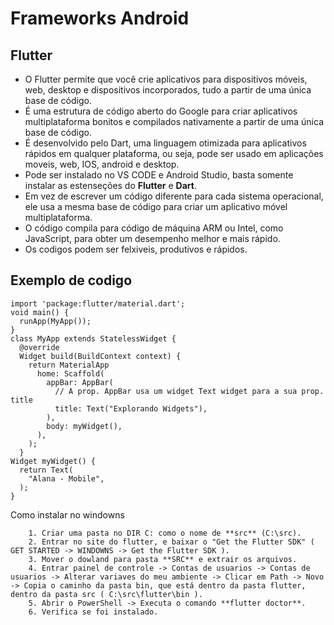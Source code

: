 # Frameworks Android

## **Flutter**

 * O Flutter permite que você crie aplicativos para dispositivos móveis, web, desktop e dispositivos incorporados, tudo a partir de uma única base de código.
 * É uma estrutura de código aberto do Google para criar aplicativos multiplataforma bonitos e compilados nativamente a partir de uma única base de código.
 * É desenvolvido pelo Dart, uma linguagem otimizada para aplicativos rápidos em qualquer plataforma, ou seja, pode ser usado em aplicações moveis, web, IOS, android e desktop.
 * Pode ser instalado no VS CODE e Android Studio, basta somente instalar as estenseções do **Flutter** e **Dart**.
 * Em vez de escrever um código diferente para cada sistema operacional, ele usa a mesma base de código para criar um aplicativo móvel multiplataforma.
 * O código compila para código de máquina ARM ou Intel, como JavaScript, para obter um desempenho melhor e mais rápido.
 * Os codigos podem ser felxiveis, produtivos e rápidos.

## Exemplo de codigo

    import 'package:flutter/material.dart';
    void main() {
      runApp(MyApp());
    }
    class MyApp extends StatelessWidget { 
      @override
      Widget build(BuildContext context) {
        return MaterialApp
          home: Scaffold(
            appBar: AppBar(
              // A prop. AppBar usa um widget Text widget para a sua prop. title
              title: Text("Explorando Widgets"),
            ),
            body: myWidget(),
          ),
        );
      }
    Widget myWidget() {
      return Text(
        "Alana - Mobile",
      );
    }
    
 Como instalar no windowns
 
        1. Criar uma pasta no DIR C: como o nome de **src** (C:\src).
        2. Entrar no site do flutter, e baixar o "Get the Flutter SDK" ( GET STARTED -> WINDOWNS -> Get the Flutter SDK ).
        3. Mover o dowland para pasta **SRC** e extrair os arquivos.
        4. Entrar painel de controle -> Contas de usuarios -> Contas de usuarios -> Alterar variaves do meu ambiente -> Clicar em Path -> Novo -> Copia o caminho da pasta bin, que está dentro da pasta flutter, dentro da pasta src ( C:\src\flutter\bin ).
        5. Abrir o PowerShell -> Executa o comando **flutter doctor**.
        6. Verifica se foi instalado.
 
